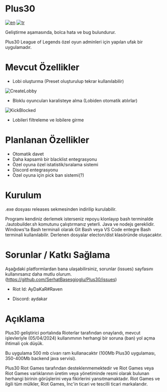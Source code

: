# Plus30
[![en](https://img.shields.io/badge/lang-en-red.svg)](https://github.com/SerhatBasesgioglu/Plus30/blob/main/README.md)
[![tr](https://img.shields.io/badge/lang-tr-green.svg)](https://github.com/SerhatBasesgioglu/Plus30/blob/main/README.tr.md)

Geliştirme aşamasında, bolca hata ve bug bulundurur.

Plus30 League of Legends özel oyun adminleri için yapılan ufak bir uygulamadır.

# Mevcut Özellikler

- Lobi oluşturma (Preset oluşturulup tekrar kullanılabilir)
  
![CreateLobby](https://github.com/SerhatBasesgioglu/Plus30/assets/55340640/610340bc-ef91-4e17-af91-d60318f88cdc)

- Bloklu oyuncuları karalisteye alma (Lobiden otomatik atılırlar)
  
![KickBlocked](https://github.com/SerhatBasesgioglu/Plus30/assets/55340640/5c5ba5d0-6a59-498e-adc1-4dd50d96d7c1)


- Lobileri filtreleme ve lobilere girme

# Planlanan Özellikler

- Otomatik davet
- Daha kapsamlı bir blacklist entegrasyonu
- Özel oyuna özel istatistik/sıralama sistemi
- Discord entegrasyonu
- Özel oyuna için pick ban sistemi(?)

# Kurulum

.exe dosyası releases sekmesinden indirilip kurulabilir.

Programı kendiniz derlemek isterseniz repoyu klonlayıp bash terminalde ./autobuilder.sh komutunu çalıştırmanız yeterli. Java ve nodejs gereklidir. Windows'ta Bash terminali olarak Git Bash veya VS Code entegre Bash terminali kullanılabilir. Derlenen dosyalar electon/dist klasöründe oluşacaktır.

# Sorunlar / Katkı Sağlama

Aşağıdaki platformlardan bana ulaşabilirsiniz, sorunlar (issues) sayfasını kullanırsanız daha mutlu olurum. (https://github.com/SerhatBasesgioglu/Plus30/issues)

- Riot Id: AyDaKaR#Raven

- Discord: aydakar

# Açıklama

Plus30 geliştirici portalında Rioterlar tarafından onaylandı, mevcut işlevleriyle (05/04/2024) kullanımının herhangi bir soruna (ban) yol açma ihtimali çok düşük.

Bu uygulama 500 mb civarı ram kullanacaktır (100Mb Plus30 uygulaması, 350-400Mb backend java servisi).

Plus30 Riot Games tarafından desteklenmemektedir ve Riot Games veya Riot Games varlıklarının üretim veya yönetiminde resmi olarak bulunan herhangi birinin görüşlerini veya fikirlerini yansıtmamaktadır. Riot Games ve ilgili tüm mülkler, Riot Games, Inc'in ticari ve tescilli ticari markalarıdır.
